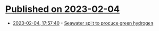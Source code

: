# [Published on 2023-02-04](index.md)

* [2023-02-04, 17:57:40](https://news.ycombinator.com/item?id=34656461) - [Seawater split to produce green hydrogen](https://www.adelaide.edu.au/newsroom/news/list/2023/01/30/seawater-split-to-produce-green-hydrogen)
